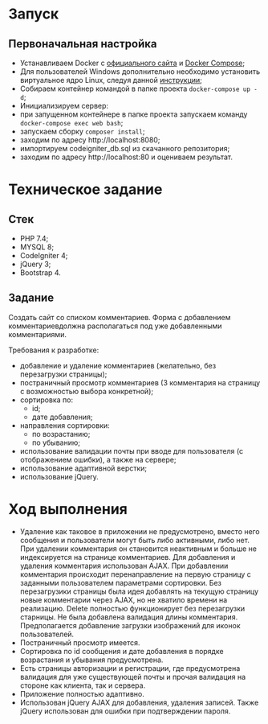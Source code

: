 # Запуск

## Первоначальная настройка

- Устанавливаем Docker c [официального сайта](https://www.docker.com/products/docker-desktop) и [Docker Compose](https://docs.docker.com/compose/install/);
- Для пользователей Windows дополнительно необходимо установить виртуальное ядро Linux, следуя данной [инструкции](https://docs.docker.com/desktop/install/windows-install/);
- Собираем контейнер командой в папке проекта `docker-compose up -d`;
- Инициализируем сервер:
- при запущенном контейнере в папке проекта запускаем команду `docker-compose exec web bash`;
- запускаем сборку `composer install`;
- заходим по адресу http://localhost:8080;
- импортируем codeigniter_db.sql из скачанного репозитория;
- заходим по адресу http://localhost:80 и оцениваем результат.

# Техническое задание

## Стек

- PHP 7.4;
- MYSQL 8;
- CodeIgniter 4;
- jQuery 3;
- Bootstrap 4.

## Задание

Создать сайт со списком комментариев.
Форма с добавлением комментариевдолжна располагаться под уже добавленными комментариями.

Требования к разработке:

-   добавление и удаление комментариев (желательно, без перезагрузки страницы);
-   постраничный просмотр комментариев (3 комментария на страницу c возможностью выбора конкретной);
-   сортировка по:
    -   id;
    -   дате добавления;
-   направления сортировки:
    -   по возрастанию;
    -   по убыванию;
-   использование валидации почты при вводе для пользователя (с отображением ошибки), а также на сервере;
-   использование адаптивной верстки;
-   использование jQuery.

# Ход выполнения

- Удаление как таковое в приложении не предусмотрено, вместо него сообщения и пользователи могут быть либо активными, либо нет. При удалении комментария он становится неактивным и больше не индексируется на странице комментариев.
  Для добавления и удаления комментария использован AJAX. При добавлении комментария происходит перенаправление на первую страницу с заданными пользователем параметрами сортировки. Без перезагрузики страницы была идея добавлять на текущую страницу новые комментарии через AJAX, но не хватило времени на реализацию. Delete полностью функционирует без перезагрузки старницы.
  Не была добавлена валидация длины комментария.
  Предполагается добавление загрузки изображений для иконок пользователей.
- Постраничный просмотр имеется.
- Сортировка по id сообщения и дате добавления в порядке возрастания и убывания предусмотрена.
- Есть страницы авторизации и регистрации, где предусмотрена валидация для уже существующей почты и прочая валидация на стороне как клиента, так и сервера.
- Приложение полностью адаптивно.
- Использован jQuery AJAX для добавления, удаления записей. Также jQuery использован для ошибки при подтверждении пароля.
